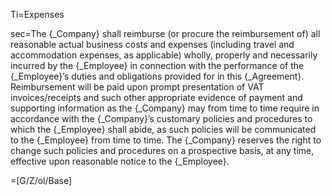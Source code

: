 Ti=Expenses

sec=The {_Company} shall reimburse (or procure the reimbursement of) all reasonable actual business costs and expenses (including travel and accommodation expenses, as applicable) wholly, properly and necessarily incurred by the {_Employee} in connection with the performance of the {_Employee}’s duties and obligations provided for in this {_Agreement}. Reimbursement will be paid upon prompt presentation of VAT invoices/receipts and such other appropriate evidence of payment and supporting information as the {_Company} may from time to time require in accordance with the {_Company}’s customary policies and procedures to which the {_Employee} shall abide, as such policies will be communicated to the {_Employee} from time to time. The {_Company} reserves the right to change such policies and procedures on a prospective basis, at any time, effective upon reasonable notice to the {_Employee}.

=[G/Z/ol/Base]
